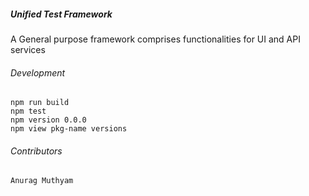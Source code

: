 ##### Unified Test Framework

A General purpose framework comprises functionalities for UI and API services

###### Development
```properties
npm run build
npm test
npm version 0.0.0
npm view pkg-name versions
```

###### Contributors
```properties
Anurag Muthyam
```